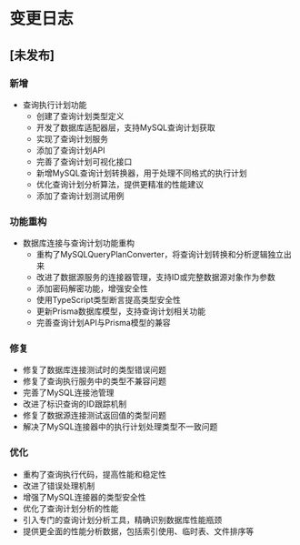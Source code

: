 # 变更日志

## [未发布]

### 新增
- 查询执行计划功能
  - 创建了查询计划类型定义
  - 开发了数据库适配器层，支持MySQL查询计划获取
  - 实现了查询计划服务
  - 添加了查询计划API
  - 完善了查询计划可视化接口
  - 新增MySQL查询计划转换器，用于处理不同格式的执行计划
  - 优化查询计划分析算法，提供更精准的性能建议
  - 添加了查询计划测试用例

### 功能重构
- 数据库连接与查询计划功能重构
  - 重构了MySQLQueryPlanConverter，将查询计划转换和分析逻辑独立出来
  - 改进了数据源服务的连接器管理，支持ID或完整数据源对象作为参数
  - 添加密码解密功能，增强安全性
  - 使用TypeScript类型断言提高类型安全性
  - 更新Prisma数据库模型，支持查询计划相关功能
  - 完善查询计划API与Prisma模型的兼容

### 修复
- 修复了数据库连接测试时的类型错误问题
- 修复了查询执行服务中的类型不兼容问题
- 完善了MySQL连接池管理
- 改进了标识查询的ID跟踪机制
- 修复了数据源连接测试返回值的类型问题
- 解决了MySQL连接器中的执行计划处理类型不一致问题

### 优化
- 重构了查询执行代码，提高性能和稳定性
- 改进了错误处理机制
- 增强了MySQL连接器的类型安全性
- 优化了查询计划分析的性能
- 引入专门的查询计划分析工具，精确识别数据库性能瓶颈
- 提供更全面的性能分析数据，包括索引使用、临时表、文件排序等